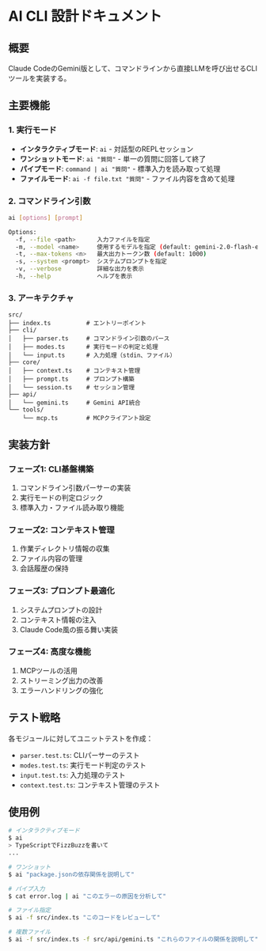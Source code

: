 # AI CLI 設計ドキュメント

## 概要
Claude CodeのGemini版として、コマンドラインから直接LLMを呼び出せるCLIツールを実装する。

## 主要機能

### 1. 実行モード
- **インタラクティブモード**: `ai` - 対話型のREPLセッション
- **ワンショットモード**: `ai "質問"` - 単一の質問に回答して終了
- **パイプモード**: `command | ai "質問"` - 標準入力を読み取って処理
- **ファイルモード**: `ai -f file.txt "質問"` - ファイル内容を含めて処理

### 2. コマンドライン引数

```bash
ai [options] [prompt]

Options:
  -f, --file <path>      入力ファイルを指定
  -m, --model <name>     使用するモデルを指定 (default: gemini-2.0-flash-exp)
  -t, --max-tokens <n>   最大出力トークン数 (default: 1000)
  -s, --system <prompt>  システムプロンプトを指定
  -v, --verbose          詳細な出力を表示
  -h, --help             ヘルプを表示
```

### 3. アーキテクチャ

```
src/
├── index.ts          # エントリーポイント
├── cli/
│   ├── parser.ts     # コマンドライン引数のパース
│   ├── modes.ts      # 実行モードの判定と処理
│   └── input.ts      # 入力処理（stdin、ファイル）
├── core/
│   ├── context.ts    # コンテキスト管理
│   ├── prompt.ts     # プロンプト構築
│   └── session.ts    # セッション管理
├── api/
│   └── gemini.ts     # Gemini API統合
└── tools/
    └── mcp.ts        # MCPクライアント設定
```

## 実装方針

### フェーズ1: CLI基盤構築
1. コマンドライン引数パーサーの実装
2. 実行モードの判定ロジック
3. 標準入力・ファイル読み取り機能

### フェーズ2: コンテキスト管理
1. 作業ディレクトリ情報の収集
2. ファイル内容の管理
3. 会話履歴の保持

### フェーズ3: プロンプト最適化
1. システムプロンプトの設計
2. コンテキスト情報の注入
3. Claude Code風の振る舞い実装

### フェーズ4: 高度な機能
1. MCPツールの活用
2. ストリーミング出力の改善
3. エラーハンドリングの強化

## テスト戦略

各モジュールに対してユニットテストを作成：
- `parser.test.ts`: CLIパーサーのテスト
- `modes.test.ts`: 実行モード判定のテスト
- `input.test.ts`: 入力処理のテスト
- `context.test.ts`: コンテキスト管理のテスト

## 使用例

```bash
# インタラクティブモード
$ ai
> TypeScriptでFizzBuzzを書いて
...

# ワンショット
$ ai "package.jsonの依存関係を説明して"

# パイプ入力
$ cat error.log | ai "このエラーの原因を分析して"

# ファイル指定
$ ai -f src/index.ts "このコードをレビューして"

# 複数ファイル
$ ai -f src/index.ts -f src/api/gemini.ts "これらのファイルの関係を説明して"
```